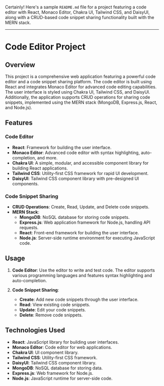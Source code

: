 Certainly! Here's a sample `README.md` file for a project featuring a code editor with React, Monaco Editor, Chakra UI, Tailwind CSS, and DaisyUI, along with a CRUD-based code snippet sharing functionality built with the MERN stack.

---

# Code Editor Project

## Overview

This project is a comprehensive web application featuring a powerful code editor and a code snippet sharing platform. The code editor is built using React and integrates Monaco Editor for advanced code editing capabilities. The user interface is styled using Chakra UI, Tailwind CSS, and DaisyUI. Additionally, the application supports CRUD operations for sharing code snippets, implemented using the MERN stack (MongoDB, Express.js, React, and Node.js).

## Features

### Code Editor

- **React**: Framework for building the user interface.
- **Monaco Editor**: Advanced code editor with syntax highlighting, auto-completion, and more.
- **Chakra UI**: A simple, modular, and accessible component library for building React applications.
- **Tailwind CSS**: Utility-first CSS framework for rapid UI development.
- **DaisyUI**: Tailwind CSS component library with pre-designed UI components.

### Code Snippet Sharing

- **CRUD Operations**: Create, Read, Update, and Delete code snippets.
- **MERN Stack**: 
  - **MongoDB**: NoSQL database for storing code snippets.
  - **Express.js**: Web application framework for Node.js, handling API requests.
  - **React**: Front-end framework for building the user interface.
  - **Node.js**: Server-side runtime environment for executing JavaScript code.

## Usage

1. **Code Editor**: Use the editor to write and test code. The editor supports various programming languages and features syntax highlighting and auto-completion.

2. **Code Snippet Sharing**: 
   - **Create**: Add new code snippets through the user interface.
   - **Read**: View existing code snippets.
   - **Update**: Edit your code snippets.
   - **Delete**: Remove code snippets.

## Technologies Used

- **React**: JavaScript library for building user interfaces.
- **Monaco Editor**: Code editor for web applications.
- **Chakra UI**: UI component library.
- **Tailwind CSS**: Utility-first CSS framework.
- **DaisyUI**: Tailwind CSS component library.
- **MongoDB**: NoSQL database for storing data.
- **Express.js**: Web framework for Node.js.
- **Node.js**: JavaScript runtime for server-side code.
